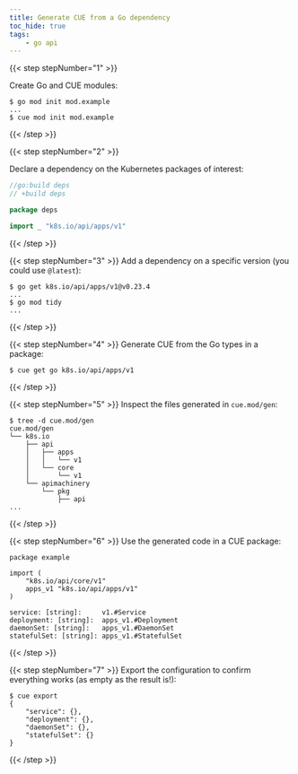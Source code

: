 ```yaml
---
title: Generate CUE from a Go dependency
toc_hide: true
tags:
    - go api
---
```


{{< step stepNumber="1" >}}

Create Go and CUE modules:

```text { title="TERMINAL" codeToCopy="Z28gbW9kIGluaXQgbW9kLmV4YW1wbGUKY3VlIG1vZCBpbml0IG1vZC5leGFtcGxl" }
$ go mod init mod.example
...
$ cue mod init mod.example
```

{{< /step >}}

{{< step stepNumber="2" >}}

Declare a dependency on the Kubernetes packages of interest:

```go { title="deps.go" }
//go:build deps
// +build deps

package deps

import _ "k8s.io/api/apps/v1"
```

{{< /step >}}

{{< step stepNumber="3" >}}
Add a dependency on a specific version (you could use `@latest`):

```text { title="TERMINAL" codeToCopy="Z28gZ2V0IGs4cy5pby9hcGkvYXBwcy92MUB2MC4yMy40CmdvIG1vZCB0aWR5" }
$ go get k8s.io/api/apps/v1@v0.23.4
...
$ go mod tidy
...
```

{{< /step >}}

{{< step stepNumber="4" >}}
Generate CUE from the Go types in a package:

```text { title="TERMINAL" codeToCopy="Y3VlIGdldCBnbyBrOHMuaW8vYXBpL2FwcHMvdjE=" }
$ cue get go k8s.io/api/apps/v1
```

{{< /step >}}

{{< step stepNumber="5" >}}
Inspect the files generated in `cue.mod/gen`:

```text { title="TERMINAL" codeToCopy="dHJlZSAtZCBjdWUubW9kL2dlbg==" }
$ tree -d cue.mod/gen
cue.mod/gen
└── k8s.io
    ├── api
    │   ├── apps
    │   │   └── v1
    │   └── core
    │       └── v1
    └── apimachinery
        └── pkg
            ├── api
...
```

{{< /step >}}

{{< step stepNumber="6" >}}
Use the generated code in a CUE package:

```cue { title="example.cue" }
package example

import (
	"k8s.io/api/core/v1"
	apps_v1 "k8s.io/api/apps/v1"
)

service: [string]:     v1.#Service
deployment: [string]:  apps_v1.#Deployment
daemonSet: [string]:   apps_v1.#DaemonSet
statefulSet: [string]: apps_v1.#StatefulSet
```

{{< /step >}}

{{< step stepNumber="7" >}}
Export the configuration to confirm everything works (as empty as the result is!):

```text { title="TERMINAL" codeToCopy="Y3VlIGV4cG9ydA==" }
$ cue export
{
    "service": {},
    "deployment": {},
    "daemonSet": {},
    "statefulSet": {}
}
```

{{< /step >}}

